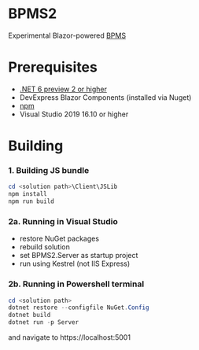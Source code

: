 # BPMS2
Experimental Blazor-powered [BPMS](https://www.interfacing.com/Rapid-Application-Development-Tools)

# Prerequisites
* [.NET 6 preview 2 or higher](https://dotnet.microsoft.com/download/dotnet/6.0)
* DevExpress Blazor Components (installed via Nuget)
* [npm](https://www.npmjs.com/get-npm)
* Visual Studio 2019 16.10 or higher

# Building
### 1. Building JS bundle
```PowerShell
cd <solution path>\Client\JSLib
npm install
npm run build
```
### 2a. Running in Visual Studio
* restore NuGet packages
* rebuild solution
* set BPMS2.Server as startup project
* run using Kestrel (not IIS Express)

### 2b. Running in Powershell terminal
```PowerShell
cd <solution path>
dotnet restore --configfile NuGet.Config
dotnet build
dotnet run -p Server
```
and navigate to https://localhost:5001
